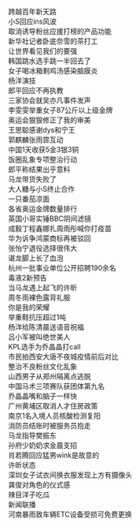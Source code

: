 跨越百年新天路  
小S回应ins风波  
取消诱导粉丝应援打榜的产品功能  
新华社记者卧底奈雪的茶打工  
让世界看见我们的要强  
韩国跳水选手跳一半回去了  
女子喝冰箱剩鸡汤感染脑膜炎  
杨洋演技  
郎平回应不再执教  
三家协会就吴亦凡事件发声  
李雯雯举重女子87公斤以上级金牌  
奥运会狠狠修正了我的审美  
王思聪感谢dys和宁王  
郭麒麟张雨霏互动  
中国1天收获5金3银3铜  
饭圈乱象专项整治行动  
郎平称结果出乎意料  
马龙带货失败了  
大人糖与小S终止合作  
一只番茄凉面  
各省奥运金牌数量排行  
英国小哥实锤BBC阴间滤镜  
成毅丁程鑫娜扎周雨彤喊你打疫苗  
华为诉争鸿蒙商标再被驳回  
张怡宁退役选择很伟大  
谌龙脚上长了血泡  
杭州一批事业单位公开招聘190余名  
毒液2新预告  
当马龙遇上起飞的许昕  
周冬雨裸色露背礼服  
你是我的荣耀  
举重鞋抗压超过1吨  
杨洋给陈清晨送语音祝福  
吕小军被叫绝世美人  
KPL选手为乔晶晶打call  
市民拍西安大唐不夜城疫情前后对比  
整治不良粉丝文化乱象  
山西男子从郑州隔离点逃脱  
中国马术三项赛队获团体第九名  
乔晶晶嘴和脑子一样快  
广州黄埔区取消人才住房政策  
南京1名入境人员核酸检测复阳  
消防员结账时被服务员抱走  
马龙指导樊振东  
孙府少奶奶求金晨支招  
肖若腾回应猛男wink是故意的  
许昕状态  
深圳女子试衣间换衣服发现上方有摄像头  
龚俊对角色的仪式感  
辣目洋子吃瓜  
新闻联播  
河南暴雨致车辆ETC设备受损可免费更换  
